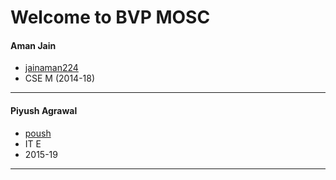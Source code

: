 Welcome to BVP MOSC
===================

#### Aman Jain
- [jainaman224](https://github.com/jainaman224)
- CSE M (2014-18)
---

#### Piyush Agrawal
- [poush](https://github.com/poush)
- IT E
- 2015-19
---
